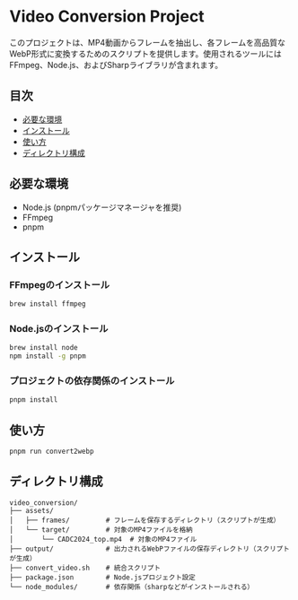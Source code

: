 # Video Conversion Project

このプロジェクトは、MP4動画からフレームを抽出し、各フレームを高品質なWebP形式に変換するためのスクリプトを提供します。使用されるツールにはFFmpeg、Node.js、およびSharpライブラリが含まれます。

## 目次

- [必要な環境](#必要な環境)
- [インストール](#インストール)
- [使い方](#使い方)
- [ディレクトリ構成](#ディレクトリ構成)

## 必要な環境

- Node.js (pnpmパッケージマネージャを推奨)
- FFmpeg
- pnpm

## インストール

### FFmpegのインストール

```sh
brew install ffmpeg
```

### Node.jsのインストール
```sh
brew install node
npm install -g pnpm
```

### プロジェクトの依存関係のインストール
```sh
pnpm install
```

## 使い方
```sh
pnpm run convert2webp
```

## ディレクトリ構成

```
video_conversion/
├── assets/
│   ├── frames/         # フレームを保存するディレクトリ（スクリプトが生成）
│   └── target/         # 対象のMP4ファイルを格納
│       └── CADC2024_top.mp4  # 対象のMP4ファイル
├── output/             # 出力されるWebPファイルの保存ディレクトリ（スクリプトが生成）
├── convert_video.sh    # 統合スクリプト
├── package.json        # Node.jsプロジェクト設定
└── node_modules/       # 依存関係（sharpなどがインストールされる）
```
